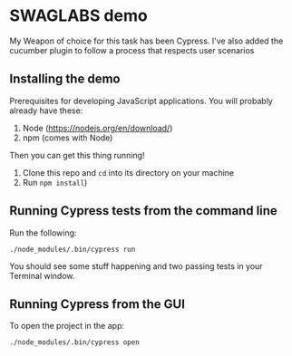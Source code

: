 # SWAGLABS demo
My Weapon of choice for this task has been Cypress.
I've also added the cucumber plugin to follow a process that respects user scenarios

## Installing the demo

Prerequisites for developing JavaScript applications. You will probably already have these:

1. Node (https://nodejs.org/en/download/)
2. npm (comes with Node)

Then you can get this thing running!

1. Clone this repo and `cd` into its directory on your machine
2. Run `npm install`)

## Running Cypress tests from the command line

Run the following:

    ./node_modules/.bin/cypress run

You should see some stuff happening and two passing tests in your Terminal window.

## Running Cypress from the GUI

To open the project in the app:

    ./node_modules/.bin/cypress open
